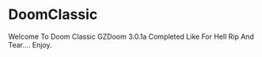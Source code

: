 # DoomClassic
Welcome To Doom Classic
GZDoom 3.0.1a Completed
Like For Hell
Rip And Tear....
Enjoy.
